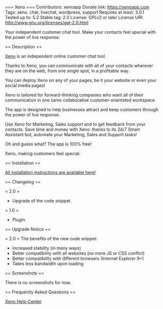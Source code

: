 === Xeno ===
Contributors: xenoapp
Donate link: https://xenoapp.com
Tags: xeno, chat, livechat, wordpress, support
Requires at least: 3.0.1
Tested up to: 5.2
Stable tag: 2.0
License: GPLv2 or later
License URI: http://www.gnu.org/licenses/gpl-2.0.html

Your independent customer chat tool. Make your contacts feel special with the power of live response.

== Description ==

[Xeno](https://xenoapp.com) is an independent online customer chat tool.

Thanks to Xeno, you can communicate with all of your contacts wherever they are on the web, from one single spot, in a profitable way.

You can deploy Xeno on any of your pages, be it your website or even your social media pages!

Xeno is tailored for forward-thinking companies who want all of their communication in one same collaborative customer-orientated workspace.

The app is designed to help businesses attract and keep customers through the power of live response.

Use Xeno for Marketing, Sales support and to get feedback from your contacts.
Save time and money with Xeno: thanks to its 24/7 Smart Assistant bot, automate your Marketing, Sales and Support tasks!

Oh and guess what? The app is 100% free!

Xeno, making customers feel special.

== Installation ==

[All installation instructions are available here!](https://xenoapp.help/deploying/deploying-on-wordpress?searched=true)

== Changelog ==

= 2.0 =
* Upgrade of the code snippet.

= 1.0 =
* Plugin.

== Upgrade Notice ==

= 2.0 =
The benefits of the new code snippet:
* Increased stability (in many ways)
* Better compatibility with all websites (no more JS or CSS conflict)
* Better compatibility with different browsers (Internet Explorer 9+)
* Takes less bandwidth upon loading

== Screenshots ==

There is no screenshots for now.

== Frequently Asked Questions ==

[Xeno Help-Center](https://xenoapp.help/)